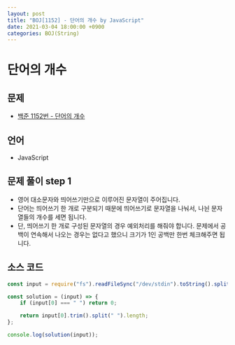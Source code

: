 ```yaml
---
layout: post
title: "BOJ[1152] - 단어의 개수 by JavaScript"
date: 2021-03-04 18:00:00 +0900
categories: BOJ(String)
---
```


# 단어의 개수

## 문제

- [백준 1152번 - 단어의 개수](https://www.acmicpc.net/problem/1152)

## 언어

- JavaScript

## 문제 풀이 step 1

- 영어 대소문자와 띄어쓰기만으로 이루어진 문자열이 주어집니다.
- 단어는 띄어쓰기 한 개로 구분되기 때문에 띄어쓰기로 문자열을 나눠서, 나뉜 문자열들의 개수를 세면 됩니다.
- 단, 띄어쓰기 한 개로 구성된 문자열의 경우 예외처리를 해줘야 합니다. 문제에서 공백이 연속해서 나오는 경우는 없다고 했으니 크기가 1인 공백만 한번 체크해주면 됩니다.

## 소스 코드

```jsx
const input = require("fs").readFileSync("/dev/stdin").toString().split("\n");

const solution = (input) => {
	if (input[0] === " ") return 0;

	return input[0].trim().split(" ").length;
};

console.log(solution(input));
```
